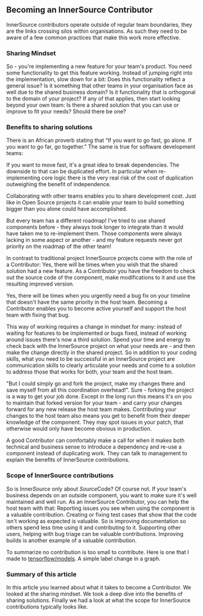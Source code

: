 
## Becoming an InnerSource Contributor

InnerSource contributors operate outside of regular team boundaries, they are the links crossing silos within organisations. As such they need to be aware of a few common practices that make this work more effective.

### Sharing Mindset

So - you're implementing a new feature for your team's product. You need some functionality to get this feature working. Instead of jumping right into the implementation, slow down for a bit: Does this functionality reflect a general issue? Is it something that other teams in your organisation face as well due to the shared business domain? Is it functionality that is orthogonal to the domain of your project? If any of that applies, then start looking beyond your own team: Is there a shared solution that you can use or improve to fit your needs? Should there be one?

### Benefits to sharing solutions 

There is an African proverb stating that “If you want to go fast, go alone. If you want to go far, go together.” The same is true for software development teams:

If you want to move fast, it's a great idea to break dependencies. The downside to that can be duplicated effort. In particular when re-implementing core logic there is the very real risk of the cost of duplication outweighing the benefit of independence.

Collaborating with other teams enables you to share development cost. Just like in Open Source projects it can enable your team to build something bigger than you alone could have accomplished.

But every team has a different roadmap! I've tried to use shared components before - they always took longer to integrate than it would have taken me to re-implement them. Those components were always lacking in some aspect or another - and my feature requests never got priority on the roadmap of the other team!

In contrast to traditional project InnerSource projects come with the role of a Contributor: Yes, there will be times when you wish that the shared solution had a new feature. As a Contributor you have the freedom to check out the source code of the component, make modifications to it and use the resulting improved version.

Yes, there will be times when you urgently need a bug fix on your timeline that doesn't have the same priority in the host team. Becoming a Contributor enables you to become active yourself and support the host team with fixing that bug.

This way of working requires a change in mindset for many: instead of waiting for features to be implemented or bugs fixed, instead of working around issues there's now a third solution. Spend your time and energy to check back with the InnerSource project on what your needs are - and then make the change directly in the shared project. So in addition to your coding skills, what you need to be successful in an InnerSource project are communication skills to clearly articulate your needs and come to a solution to address those that works for both, your team and the host team.

"But I could simply go and fork the project, make my changes there and save myself from all this coordination overhead!". Sure - forking the project is a way to get your job done. Except in the long run this means it's on you to maintain that forked version for your team - and carry your changes forward for any new release the host team makes. Contributing your changes to the host team also means you get to benefit from their deeper knowledge of the component. They may spot issues in your patch, that otherwise would only have become obvious in production.

A good Contributor can comfortably make a call for when it makes both technical and business sense to introduce a dependency and re-use a component instead of duplicating work. They can talk to management to explain the benefits of InnerSource contributions.

### Scope of InnerSource contributions

So is Inner*Source* only about *Source*Code? Of course not. If your team's business depends on an outside component, you want to make sure it's well maintained and well run. As an InnerSource Contributor, you can help the host team with that: Reporting issues you see when using the component is a valuable contribution. Creating or fixing test cases that show that the code isn't working as expected is valuable. So is improving documentation so others spend less time using it and contributing to it. Supporting other users, helping with bug triage can be valuable contributions. Improving builds is another example of a valuable contribution. 

To summarize no contribution is too small to contribute. Here is one that I made
to [tensorflow/models](https://github.com/tensorflow/models/pull/4784). A simple label change in a graph.

### Summary of this article

In this article you learned about what it takes to become a Contributor. We looked at the sharing mindset. We took a deep dive into the benefits of sharing solutions. Finally we had a look at what the scope for InnerSource contributions typically looks like.
